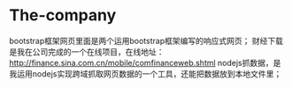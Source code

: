 The-company
===========
bootstrap框架网页里面是两个运用bootstrap框架编写的响应式网页；
财经下载是我在公司完成的一个在线项目，在线地址：http://finance.sina.com.cn/mobile/comfinanceweb.shtml
nodejs抓数据，是我运用nodejs实现跨域抓取网页数据的一个工具，还能把数据放到本地文件里；
